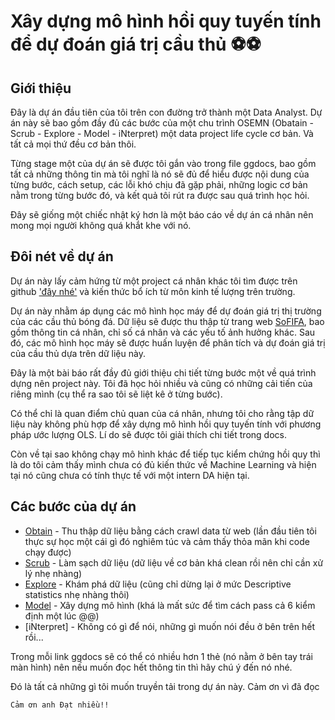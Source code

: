 
# Xây dựng mô hình hồi quy tuyến tính để dự đoán giá trị cầu thủ ⚽⚽

## Giới thiệu
Đây là dự án đầu tiên của tôi trên con đường trở thành một Data Analyst. Dự án này sẽ bao gồm đầy đủ các bước của một chu trình OSEMN (Obatain - Scrub - Explore - Model - iNterpret) một data project life cycle cơ bản. Và tất cả mọi thứ đều cơ bản thôi.

Từng stage một của dự án sẽ được tôi gắn vào trong file ggdocs, bao gồm tất cả những thông tin mà tôi nghĩ là nó sẽ đủ để hiểu được nội dung của từng bước, cách setup, các lỗi khó chịu đã gặp phải, những logic cơ bản nằm trong từng bước đó, và kết quả tôi rút ra được sau quá trình học hỏi.

Đây sẽ giống một chiếc nhật ký hơn là một báo cáo về dự án cá nhân nên mong mọi người không quá khắt khe với nó.

## Đôi nét về dự án
Dự án này lấy cảm hứng từ một project cá nhân khác tôi tìm được trên github ['đây nhé'](https://medium.com/@yulasozen/predicting-football-players-market-value-using-machine-learning-b28be298e91e) và kiến thức bổ ích từ môn kinh tế lượng trên trường.

Dự án này nhằm áp dụng các mô hình học máy để dự đoán giá trị thị trường của các cầu thủ bóng đá. Dữ liệu sẽ được thu thập từ trang web [SoFIFA](https://sofifa.com/players), bao gồm thông tin cá nhân, chỉ số cá nhân và các yếu tố ảnh hưởng khác. Sau đó, các mô hình học máy sẽ được huấn luyện để phân tích và dự đoán giá trị của cầu thủ dựa trên dữ liệu này.

Đây là một bài báo rất đầy đủ giới thiệu chi tiết từng bước một về quá trình dựng nên project này. Tôi đã học hỏi nhiều và cũng có những cải tiến của riêng mình (cụ thể ra sao tôi sẽ liệt kê ở từng bước). 



Có thể chỉ là quan điểm chủ quan của cá nhân, nhưng tôi cho rằng tập dữ liệu này không phù hợp để xây dựng mô hình hồi quy tuyến tính với phương pháp ước lượng OLS. Lí do sẽ được tôi giải thích chi tiết trong docs. 

Còn về tại sao không chạy mô hình khác để tiếp tục kiểm chứng hồi quy thì là do tôi cảm thấy mình chưa có đủ kiến thức về Machine Learning và hiện tại nó cũng chưa có tính thực tế với một intern DA hiện tại.

## Các bước của dự án

- [Obtain](https://docs.google.com/document/d/1jsjYQh4Pus-UZtfQ5M7ArwIBl2BMt1OPhGVv2c0gU98/edit?usp=sharing) - Thu thập dữ liệu bằng cách crawl data từ web (lần đầu tiên tôi thực sự học một cái gì đó nghiêm túc và cảm thấy thỏa mãn khi code chạy được)
- [Scrub](https://docs.google.com/document/d/1v6Iup1SmxpUadyzGJ8nPs8rAvjBy9RTuZuxJ03hwKGE/edit?usp=sharing) - Làm sạch dữ liệu (dữ liệu về cơ bản khá clean rồi nên chỉ cần xử lý nhẹ nhàng)
- [Explore](https://docs.google.com/document/d/1_o8dSmezSsy9nMBNARIhw64BOPkQWXW3ZCDqqdR3tE8/edit?usp=sharing) - Khám phá dữ liệu (cũng chỉ dừng lại ở mức Descriptive statistics nhẹ nhàng thôi)
- [Model](https://docs.google.com/document/d/1X2pkwRl1E3ntQYkYgPY6xa20XM5nKK1CauXnvKauHRI/edit?usp=sharing) - Xây dựng mô hình (khá là mất sức để tìm cách pass cả 6 kiểm định một lúc @@)
- [iNterpret] - Không có gì để nói, những gì muốn nói đều ở bên trên hết rồi... 

Trong mỗi link ggdocs sẽ có thể có nhiều hơn 1 thẻ (nó nằm ở bên tay trái màn hình) nên nếu muốn đọc hết thông tin thì hãy chú ý đến nó nhé.

Đó là tất cả những gì tôi muốn truyền tải trong dự án này. Cảm ơn vì đã đọc

~~~
Cảm ơn anh Đạt nhiều!!
~~~